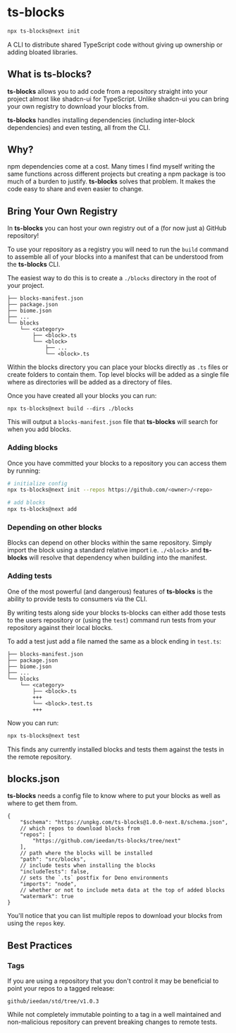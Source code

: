 # ts-blocks

```bash
npx ts-blocks@next init
```

A CLI to distribute shared TypeScript code without giving up ownership or adding bloated libraries.

## What is ts-blocks?

**ts-blocks** allows you to add code from a repository straight into your project almost like shadcn-ui for TypeScript. Unlike shadcn-ui you can bring your own registry to download your blocks from.

**ts-blocks** handles installing dependencies (including inter-block dependencies) and even testing, all from the CLI.

## Why?

npm dependencies come at a cost. Many times I find myself writing the same functions across different projects but creating a npm package is too much of a burden to justify. **ts-blocks** solves that problem. It makes the code easy to share and even easier to change.

## Bring Your Own Registry

In **ts-blocks** you can host your own registry out of a (for now just a) GitHub repository!

To use your repository as a registry you will need to run the `build` command to assemble all of your blocks into a manifest that can be understood from the **ts-blocks** CLI. 

The easiest way to do this is to create a `./blocks` directory in the root of your project. 

```
├── blocks-manifest.json
├── package.json
├── biome.json
├── ...
└── blocks
    └── <category>
		├── <block>.ts
        └── <block>
	 		├── ...
	 		└── <block>.ts

```

Within the blocks directory you can place your blocks directly as `.ts` files or create folders to contain them. Top level blocks will be added as a single file where as directories will be added as a directory of files.

Once you have created all your blocks you can run:
```
npx ts-blocks@next build --dirs ./blocks
```

This will output a `blocks-manifest.json` file that **ts-blocks** will search for when you add blocks.

### Adding blocks

Once you have committed your blocks to a repository you can access them by running:
```bash
# initialize config
npx ts-blocks@next init --repos https://github.com/<owner>/<repo>

# add blocks
npx ts-blocks@next add 
```

### Depending on other blocks

Blocks can depend on other blocks within the same repository. Simply import the block using a standard relative import i.e. `./<block>` and **ts-blocks** will resolve that dependency when building into the manifest. 

### Adding tests

One of the most powerful (and dangerous) features of **ts-blocks** is the ability to provide tests to consumers via the CLI. 

By writing tests along side your blocks ts-blocks can either add those tests to the users repository or (using the `test`) command run tests from your repository against their local blocks.

To add a test just add a file named the same as a block ending in `test.ts`:

```
├── blocks-manifest.json
├── package.json
├── biome.json
├── ...
└── blocks
    └── <category>
		├── <block>.ts
		+++
        └── <block>.test.ts
	 	+++

```

Now you can run:

```bash
npx ts-blocks@next test
```

This finds any currently installed blocks and tests them against the tests in the remote repository.

## blocks.json

**ts-blocks** needs a config file to know where to put your blocks as well as where to get them from.

```jsonc
{
	"$schema": "https://unpkg.com/ts-blocks@1.0.0-next.8/schema.json",
	// which repos to download blocks from
	"repos": [
		"https://github.com/ieedan/ts-blocks/tree/next"
	],
	// path where the blocks will be installed
	"path": "src/blocks",
	// include tests when installing the blocks
	"includeTests": false,
	// sets the `.ts` postfix for Deno environments
	"imports": "node",
	// whether or not to include meta data at the top of added blocks
	"watermark": true
}
```

You'll notice that you can list multiple repos to download your blocks from using the `repos` key.

## Best Practices

### Tags

If you are using a repository that you don't control it may be beneficial to point your repos to a tagged release:

```
github/ieedan/std/tree/v1.0.3
```

While not completely immutable pointing to a tag in a well maintained and non-malicious repository can prevent breaking changes to remote tests.